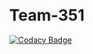 # Team-351

[![Codacy Badge](https://api.codacy.com/project/badge/Grade/065221c7081a408fa4b8ec5a30ed0850)](https://app.codacy.com/gh/BuildForSDGCohort2/Team-351?utm_source=github.com&utm_medium=referral&utm_content=BuildForSDGCohort2/Team-351&utm_campaign=Badge_Grade_Settings)